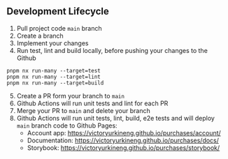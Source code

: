 ## Development Lifecycle

1. Pull project code `main` branch
2. Create a branch
3. Implement your changes
4. Run test, lint and build locally, before pushing your changes to the Github
```
pnpm nx run-many --target=test
pnpm nx run-many --target=lint
pnpm nx run-many --target=build
```
5. Create a PR form your branch to `main`
6. Github Actions will run unit tests and lint for each PR
7. Merge your PR to `main` and delete your branch
8. Github Actions will run unit tests, lint, build, e2e tests and will deploy `main` branch code to Github Pages:
    - Account app: https://victoryurkineng.github.io/purchases/account/
    - Documentation: https://victoryurkineng.github.io/purchases/docs/
    - Storybook: https://victoryurkineng.github.io/purchases/storybook/
